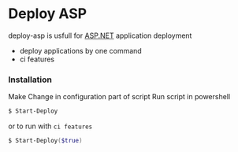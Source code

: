 # Deploy ASP

deploy-asp is usfull for [ASP.NET](https://www.asp.net/) application deployment
  - deploy applications by one command
  - ci features
### Installation

Make Change in configuration part of script
Run script in powershell
```ps1
$ Start-Deploy
```
or to run with `ci features`
```ps1
$ Start-Deploy($true)
```

